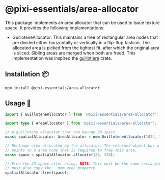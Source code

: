 # @pixi-essentials/area-allocator

This package implements an area allocator that can be used to issue texture space. It provides the following
implementations:

* GuilloteneAllocator: This maintains a tree of rectangular area nodes that are divided either horizontally or
vertically in a flip-flop fashion. The allocated area is picked from the tightest fit, after which the original
area is sliced. Sibling areas are merged when both are freed. This implementation was inspired the [guillotiere](https://github.com/nical/guillotiere) crate.

## Installation :package:

```bash
npm install @pixi-essentials/area-allocator
```

## Usage :page_facing_up:

```ts
import { GuilloteneAllocator } from '@pixi-essentials/area-allocator';

import type { AreaAllocator } from '@pixi-essentials/area-allocator';

// A guillotene allocator that can manage 2D space
const spatialAllocator: AreaAllocator = new GuilloteneAllocator(1024, 1024);

// Rectange-area allocated by the allocator. The returned object has a __mem_area property that
// points to a area node that is required to free this area.
const space = spatialAllocator.allocate(128, 256);

// Free the 2D space after using. NOTE: This must be the same rectangle passed by "allocate", or you
// must also copy the __mem_area property.
spatialAllocator.free(space);
```
